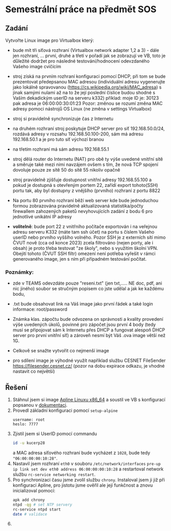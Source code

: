 # Semestrální práce na předmět SOS

## Zadání

Vytvořte Linux image pro Virtualbox který:

- bude mít tři síťová rozhraní (Virtualbox network adapter 1,2 a 3) - dále jen rozhraní, ... první, druhé a třetí v pořadí jak se zobrazují ve VB, toto je důležité dodržet pro následné testování/hodnocení odevzdaného Vašeho image cvičícím

- stroj získá na prvním rozhraní konfiguraci pomocí DHCP, při tom se bude prezentovat předepsanou MAC adresou (individuální adresu vygenerujte jako lokálně spravovanou (https://cs.wikipedia.org/wiki/MAC_adresa) s jinak samými nulami až na to že její poslední číslice budou shodné s Vaším dekadickým userID na serveru k332)
příklad:
moje ID je: 30123
pak adresa je 06:00:00:30:01:23 
Pozor: změnou se rozumí změna MAC adresy pomoci nástrojů OS Linux (ne změna v settings Virtualbox)

- stroj si pravidelně synchronizuje čas z Internetu

- na druhém rozhraní stroj poskytuje DHCP server pro síť 192.168.50.0/24, rozdává adresy v rozsahu 192.168.50.100-200, sám má adresu 192.168.50.1 a je pro tuto síť výchozí branou

- na třetím rozhraní má sám adresu 192.168.55.1 

- stroj dělá router do Internetu (NAT) pro obě ty výše uvedené vnitřní sítě  a směruje také mezi nimi navzájem ovšem s tím, že nová TCP spojení dovoluje pouze ze sítě 50 do sítě 55 nikoliv opačně 

- stroj pravidelně zjišťuje dostupnost vnitřní adresy 192.168.55.100  a pokud je dostupná s otevřeným portem 22, zařídí export tohoto(SSH) portu tak, aby byl dostupny z vnějšího (prvního) rozhraní z portu 8822

- Na portu 80 prvního rozhraní běží web server kde bude jednoduchou formou zobrazována pravidelně aktualizovaná statistika/počty firewallem zahozených paketů nevyhovujících zadání z bodu 6 pro jednotlivé unikátní IP adresy

- **volitelně**: bude port 22 z vnitřního počítače exportován i na veřejnou adresu serveru K332 (máte tam ssh účet) na portu s číslem Vašeho userID nebo prvního vyššího volného. Pozor SSH je z externích sítí mimo ČVUT nově (cca od konce 2023) zcela filtrováno (nejen porty, ale i obsah) je proto třeba testovat "ze školy", nebo s využitím školní VPN. Obejití tohoto (ČVUT SSH filtr) omezení není potřeba vyřešit v rámci generovaného image, jen s ním při případném testování počítat.

### Poznámky:
- zde v TEAMS odevzdáte pouze "reseni.txt" (jen txt,..... NE doc, pdf, ani nic jiného) soubor se stručným popisem co jste udělal a jak ke každému bodu,

- .txt bude obsahovat link na Váš image jako první řádek a také login informace: root/password

- Známka klas. zápočtu bude odvozena on správnosti a kvality provedení výše uvedených úkolů, povinné pro zápočet jsou první 4 body (tedy musí se připojovat sám k Internetu přes DHCP a fungovat alespoň DHCP server pro první vnitřní síť) a zároveň nesmí být Váš .ova image větší než 1G. 

- Celkově se snažte vytvořit co nejmenší image

- pro sdílení image je výhodné využít například službu CESNET FileSender  https://filesender.cesnet.cz/ (pozor na dobu expirace odkazu, je vhodné nastavit co největší)

## Řešení

1. Stáhnul jsem si image [Apline Linuxu x86_64](https://alpinelinux.org/downloads/) a soustil ve VB s konfigurací popsanou v [dokumentaci](https://wiki.alpinelinux.org/wiki/Installing_Alpine_in_a_virtual_machine).
2. Provedl základní konfiguraci pomocí `setup-alpine`
   ```
   username: root
   heslo: 7777
   ```
3. Zjistil jsem si UserID pomocí commandu
   ```sh
   id -u kucerp28
   ```
   a MAC adresa síťového rozhraní bude vycházet z `1028`, bude tedy `"06:00:00:00:10:28"`.
4. Nastavil jsem rozhraní `eth0` v souboru `/etc/network/interfaces` `pre-up ip link set dev eth0 address 06:00:00:00:10:28` a restartoval network službu `rc-service networking restart`.
5. Pro synchronizaci času jsme zvolil službu `chrony`. Instaloval jsem ji již při konfiguraci Apline, pro jistotu jsme ověřil ale její funkčnost a znovu inicializoval pomocí:
   ```sh
   apk add chrony
   ntpd -qg # set NTP servery
   rc-service ntpd start
   date # validace
   ```
6. 